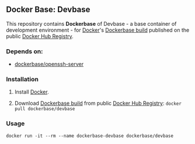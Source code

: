 ## Docker Base: Devbase


This repository contains **Dockerbase** of Devbase - a base container of development environment - for [Docker](https://www.docker.com/)'s [Dockerbase build](https://registry.hub.docker.com/u/dockerbase/devbase/) published on the public [Docker Hub Registry](https://registry.hub.docker.com/).


### Depends on:

* [dockerbase/openssh-server](https://registry.hub.docker.com/u/dockerbase/openssh-server)


### Installation

1. Install [Docker](https://docs.docker.com/installation/).

2. Download [Dockerbase build](https://registry.hub.docker.com/u/dockerbase/devbase/) from public [Docker Hub Registry](https://registry.hub.docker.com/): `docker pull dockerbase/devbase`


### Usage

    docker run -it --rm --name dockerbase-devbase dockerbase/devbase
